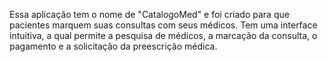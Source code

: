 Essa aplicação tem o nome de "CatalogoMed" e foi criado para que pacientes marquem suas consultas com seus médicos. Tem uma interface intuitiva, a qual permite a pesquisa de médicos, a marcação da consulta, o pagamento e a solicitação da preescrição médica.